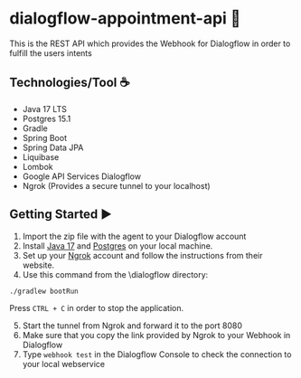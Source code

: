 # dialogflow-appointment-api :date:

This is the REST API which provides the Webhook for Dialogflow in order to fulfill the users intents

## Technologies/Tool    :coffee:

- Java 17 LTS
- Postgres 15.1
- Gradle
- Spring Boot
- Spring Data JPA
- Liquibase
- Lombok
- Google API Services Dialogflow
- Ngrok (Provides a secure tunnel to your localhost)

## Getting Started :arrow_forward:

1. Import the zip file with the agent to your Dialogflow account
2. Install [Java 17](https://www.oracle.com/de/java/technologies/downloads/#java17) and [Postgres](https://www.postgresql.org/download/) on your local machine.
3. Set up your [Ngrok](https://ngrok.com/) account and follow the instructions from their website.
4. Use this command from the \dialogflow directory:

```./gradlew bootRun```

Press ```CTRL + C``` in order to stop the application.

5. Start the tunnel from Ngrok and forward it to the port 8080
6. Make sure that you copy the link provided by Ngrok to your Webhook in Dialogflow
7. Type ```webhook test``` in the Dialogflow Console to check the connection to your local webservice
